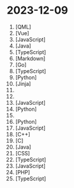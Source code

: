 # 2023-12-09

1. [](https://github.comundefined "OCR software, free and offline. 开源、免费的离线OCR软件。支持截屏/粘贴/批量导入图片，段落排版/排除水印，扫描/生成二维码。内置多国语言库。") [QML]
2. [](https://github.comundefined "🔥 ✨✨ ✨ Vue3+Vite+Element-Plus+TypeScript编写的一款后台管理系统（兼容移动端）") [Vue]
3. [](https://github.comundefined "一个还算强大的Web思维导图。A relatively powerful web mind map.") [JavaScript]
4. [](https://github.comundefined "《Hello 算法》：动画图解、一键运行的数据结构与算法教程，支持 Java, C++, Python, Go, JS, TS, C#, Swift, Rust, Dart, Zig 等语言。") [Java]
5. [](https://github.comundefined "A flow chart editing framework focusing on business customization. 专注于业务自定义的流程图编辑框架，支持实现脑图、ER图、UML、工作流等各种图编辑场景。") [TypeScript]
6. [](https://github.comundefined "Linux命令大全搜索工具，内容包含Linux命令手册、详解、学习、搜集。https://git.io/linux") [Markdown]
7. [](https://github.comundefined "一款内网综合扫描工具，方便一键自动化、全方位漏扫扫描。") [Go]
8. [](https://github.comundefined "A fresh and elegant admin template, based on Vue3,Vite3,TypeScript,NaiveUI and UnoCSS [一个基于Vue3、Vite3、TypeScript、NaiveUI 和 UnoCSS的清新优雅的中后台模版]") [TypeScript]
9. [](https://github.comundefined "Max搶票機器人(maxbot) help you quickly buy your tickets") [Python]
10. [](https://github.comundefined "使用Ansible脚本安装K8S集群，介绍组件交互原理，方便直接，不受国内网络环境影响") [Jinja]
11. [](https://github.comundefined "图解计算机网络、操作系统、计算机组成、数据库，共 1000 张图 + 50 万字，破除晦涩难懂的计算机基础知识，让天下没有难懂的八股文！🚀 在线阅读：https://xiaolincoding.com") 
12. [](https://github.comundefined "沉浸式双语网页翻译扩展 , 支持输入框翻译， 鼠标悬停翻译， PDF, Epub, 字幕文件, TXT 文件翻译 - Immersive Dual Web Page Translation Extension") 
13. [](https://github.comundefined "OpenAI + LINE + Vercel = GPT AI Assistant") [JavaScript]
14. [](https://github.comundefined "Book_4_《矩阵力量》 | 鸢尾花书：从加减乘除到机器学习；上架！") [Python]
15. [](https://github.comundefined "自动整合全网Nuclei的漏洞POC，实时同步更新最新POC！") 
16. [](https://github.comundefined "香色闺阁+阅读3.0书源+源阅读+爱阅书香+读不舍手+IPTV源+IPA巨魔应用=自动更新") [Python]
17. [](https://github.comundefined "中文独立博客列表") [JavaScript]
18. [](https://github.comundefined "自动驾驶规划控制常用算法c++代码实现") [C++]
19. [](https://github.comundefined "") [C]
20. [](https://github.comundefined "🔥 官方推荐 🔥 RuoYi-Vue 全新 Pro 版本，优化重构所有功能。基于 Spring Boot + MyBatis Plus + Vue & Element 实现的后台管理系统 + 微信小程序，支持 RBAC 动态权限、数据权限、SaaS 多租户、Flowable 工作流、三方登录、支付、短信、商城等功能。你的 ⭐️ Star ⭐️，是作者生发的动力！") [Java]
21. [](https://github.comundefined "基于wallhaven.cc的一款壁纸管理工具") [CSS]
22. [](https://github.comundefined "🚀 JavaScript diagramming library that uses SVG and HTML for rendering.") [TypeScript]
23. [](https://github.comundefined "微信小程序-餐饮点餐外卖-开箱即用") [JavaScript]
24. [](https://github.comundefined "引流宝致力于为个人、团队提供基于微信私域流量的推广、引流的效率工具。可减轻人力，有效降低资源损失、流量流失的几率。引流宝完全开源，免费，可商用、可任意二次开发。引流宝可以辅助你更好地开展营销活动推广！降低运营成本，提高工作效率，获取更多资源。") [PHP]
25. [](https://github.comundefined "Cyber Security ALL-IN-ONE Platform") [TypeScript]
